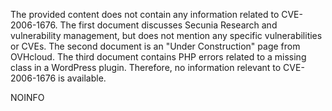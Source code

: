 The provided content does not contain any information related to CVE-2006-1676. The first document discusses Secunia Research and vulnerability management, but does not mention any specific vulnerabilities or CVEs. The second document is an "Under Construction" page from OVHcloud. The third document contains PHP errors related to a missing class in a WordPress plugin. Therefore, no information relevant to CVE-2006-1676 is available.

NOINFO